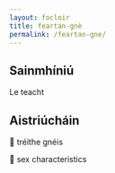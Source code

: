 ```yaml
---
layout: focloir
title: feartan-gnè
permalink: /feartan-gne/
---
```


## Sainmhíniú

Le teacht

## Aistriúcháin

&#x1f3f4;&#xe0067;&#xe0062;&#xe0073;&#xe0063;&#xe0074;&#xe007f; tréithe gnéis

&#x1f3f4;&#xe0067;&#xe0062;&#xe0065;&#xe006e;&#xe0067;&#xe007f; sex characteristics
